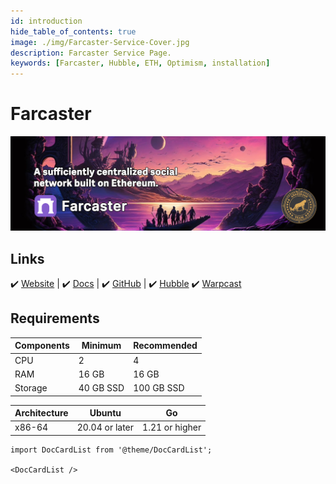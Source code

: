 ```yaml
---
id: introduction
hide_table_of_contents: true
image: ./img/Farcaster-Service-Cover.jpg
description: Farcaster Service Page.
keywords: [Farcaster, Hubble, ETH, Optimism, installation]
---
```

# Farcaster 

![Farcaster](./img/Farcaster-Service.jpg) 

## Links
 ✔️ [Website](https://farcaster.xyz/) |
 ✔️ [Docs](https://docs.farcaster.xyz/) |
 ✔️ [GitHub](https://github.com/farcasterxyz/) |
 ✔️ [Hubble](https://www.thehubble.xyz/)
 ✔️ [Warpcast](https://warpcast.com/~/invite-page/328172?id=bfbf46c5)

## Requirements

| Components | Minimum | **Recommended** |
| ------------ | ------------ | ------------ |
| CPU |	2 | 4 |
| RAM	| 16 GB | 16 GB |
| Storage | 40 GB SSD | 100 GB SSD |

| Architecture | Ubuntu | Go | 
| ------------ | ------------ | ------------ | 
| x86-64 | 20.04 or later | 1.21 or higher  |


```mdx-code-block
import DocCardList from '@theme/DocCardList';

<DocCardList />
```
